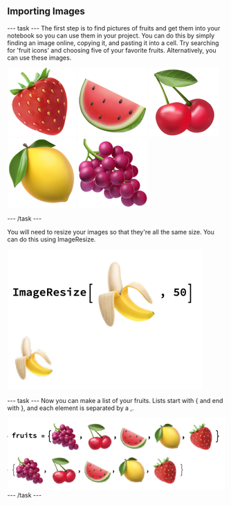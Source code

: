 ## Importing Images


--- task ---
The first step is to find pictures of fruits and get them into your notebook so you can use them in your project. You can do this by simply finding an image online, copying it, and pasting it into a cell. Try searching for 'fruit icons' and choosing five of your favorite fruits. Alternatively, you can use these images.

![Strawberry](images/strawberry.png)
![Watermelon](images/watermelon.png)
![Cherries](images/cherries.png)
![Lemon](images/lemon.png)
![Grapes](images/grapes.png)

--- /task ---


You will need to resize your images so that they're all the same size. You can do this using ImageResize.

![Resizing an Image](images/ImageResize.png)

--- task ---
Now you can make a list of your fruits. Lists start with { and end with }, and each element is separated by a ,.

![Making a List](images/MakeAList.png)
--- /task ---